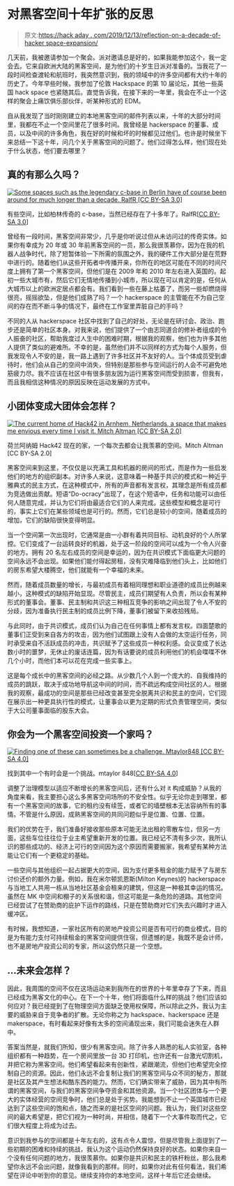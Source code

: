 # 对黑客空间十年扩张的反思

> 原文:[https://hack aday . com/2019/12/13/reflection-on-a-decade-of-hacker space-expansion/](https://hackaday.com/2019/12/13/reflection-on-a-decade-of-hackerspace-expansion/)

几天前，我被邀请参加一个聚会。派对邀请总是好的，如果我能参加这个，我一定会去。它来自欧洲大陆的黑客空间，是为他们的十岁生日派对准备的。当我花了一段时间检查渡轮和航班时，我突然意识到，我的领域中的许多空间都有大约十年的历史了。今年早些时候，我参加了伦敦 Hackspace 的第 10 届论坛，其他一些英国 hack space 也紧随其后。直觉告诉我，在接下来的一年里，我会在不止一个这样的聚会上痛饮俱乐部伙伴，听某种形式的 EDM。

自从我发现了当时刚刚建立的本地黑客空间的邮件列表以来，十年的大部分时间里，我都在不止一个空间里花了很多时间。我曾经是 hackerspace 的董事、成员，以及中间的许多角色，我在好的时候和坏的时候都见过他们。也许是时候坐下来总结一下这十年，问几个关于黑客空间的问题了。他们过得怎么样，他们现在处于什么状态，他们要去哪里？

## 真的有那么久吗？

[![Some spaces such as the legendary c-base in Berlin have of course been around for much longer than a decade. RalfR [CC BY-SA 3.0]](../Images/28fe1c2c759868eed4ae6b6b6fcff47e.png)](https://hackaday.com/wp-content/uploads/2019/11/1280px-2007-07-28-berlin-109.jpg) 

有些空间，比如柏林传奇的 c-base，当然已经存在了十多年了。RalfR[[CC BY-SA 3.0](https://commons.wikimedia.org/wiki/File:2007-07-28-berlin-109.jpg)]

曾经有一段时间，黑客空间非常少，几乎是你听说过但从未访问过的传奇实体。如果你有幸成为 20 年或 30 年前黑客空间的一员，那么我很羡慕你，因为在我的机器人战争时代，除了短暂体验一下所需的氛围之外，我的硬件工作大部分是在荒野中进行的。随着他们从这些开拓者中传播开来，你所在的地区可能在不同的时间尺度上拥有了第一个黑客空间，但他们是在 2009 年和 2010 年左右进入英国的。起初一些大城市有，然后它们无情地传播到小城市，所以现在可以肯定的是，任何从大城市以上的欧洲定居点都会有。我们看到一些在藤上枯萎了，而另一些却燃烧得很亮，摇摇欲坠，但是他们成熟了吗？一个 hackerspace 的主管能在不为自己空间的存在而不断斗争的情况下，最终在工作室里弄脏自己的手吗？

不同的人从 hackerspace 社区中找到了自己的好处，无论是在研讨会、政治、跑步还是简单的社区本身。对我来说，他们提供了一个由志同道合的修补者组成的令人振奋的社区，帮助我度过人生中的困难时期，根据我的观察，他们也为许多其他人提供了类似的避难所。不幸的是，虽然他们并不以同样的方式为每个人服务，但我发现令人不安的是，我一路上遇到了许多社区并不友好的人。当个体成员受到虐待时，他们会从自己的空间中消失，但特别是那些参与空间运行的人会不可避免地筋疲力尽。我不应该在社区中有很多朋友因为运行黑客空间而受到损害，但我有，而且我相信这种情况的原因反映在运动发展的方式中。

## 小团体变成大团体会怎样？

[![The current home of Hack42 in Arnhem, Netherlands, a space that makes me envious every time I visit it. Mitch Altman [CC BY-SA 2.0]](../Images/8be704364e06dd3015d53c54b19a5d78.png)](https://hackaday.com/wp-content/uploads/2019/11/1280px-Arnhem_Apr-2017_33517961584.jpg) 

荷兰阿纳姆 Hack42 现在的家，一个每次去都会让我羡慕的空间。Mitch Altman [CC BY-SA 2.0]

黑客空间来到这里，不仅仅是以充满工具和机器的房间的形式，而是作为一些启发他们的地方的组织副本。对许多人来说，这意味着一种基于共识的模式和一种近乎雅典式的民主方式，在这种模式中，所有的声音都有发言权，其理念是所有成员都为竞选做出贡献。短语“Do-ocracy”出现了，在这个短语中，任务和功能可以由任何人随意完成，并认为它们将由最适合它们的人来完成。这些模型和概念是可行的，事实上它们在某些领域也是可行的。然而，它们总是较小的空间，随着成员的增加，它们的缺陷很快变得明显。

当一个空间第一次出现时，它通常是由一小群有着共同目标、动机良好的个人所掌控。它们变成了一台运转良好的机器，处于这一阶段的空间可以成为一个令人兴奋的地方。拥有 20 名左右成员的空间是幸运的，因为在共识模式下面临更大问题的空间永远不会出现。如果他们能付得起房租，没有灾难降临到他们头上，比如他们的房东希望大楼腾空，他们就能有一个幸福的未来。

然而，随着成员数量的增长，与最初成员有着相同理想和职业道德的成员比例越来越小，这种模式的缺陷开始显现。尽管民主，成员们期望有人负责，所以会有某种形式的董事会。董事、民主制和共识这三种相互竞争的影响之间出现了令人不安的分歧，因为准备执行民主制的成员比例下降，董事们被留下来收拾残局。

与此同时，由于共识模式，成员们认为自己在任何事情上都有发言权。四面楚歌的董事们正受到来自各方的攻击，因为他们试图跟上没有人会做的太空运行任务，同时承受来自不活跃成员的冲击，共识赋予了这些成员一种权利感。会议变成了长达数小时的噩梦，无休止的废话连篇，因为有话要说的成员利用他们的机会喋喋不休几个小时，而他们本可以花在完成一些实事上。

这是每个成长中的黑客空间的必经之路。从少数几个人到一个庞大的、自我维持的成员的跳跃，取决于成功地导航这中间的时间，而不疏远构成空间社区的人。根据我的观察，最成功的空间是那些已经改变甚至完全脱离共识和民主的空间，它们现在展示出一种更具执行性的模式，让董事会以更为定期的形式负责管理空间，类似于大公司董事面临的股东大会。

## 你会为一个黑客空间投资一个家吗？

[![Finding one of these can sometimes be a challenge. Mtaylor848 [CC BY-SA 4.0]](../Images/e2b272377009d6849e5e9881359e7875.png)](https://hackaday.com/wp-content/uploads/2019/11/1280px-To_let_sign_on_the_Brunswick_Wetherby_19th_August_2018.jpg) 

找到其中一个有时会是一个挑战。mtaylor 848[[CC BY-SA 4.0](https://commons.wikimedia.org/wiki/File:To_let_sign_on_the_Brunswick,_Wetherby_(19th_August_2018).jpg)]

调整了治理模型以适应不断增长的黑客空间后，还有什么对 it 构成威胁？从我的角度来看，我主要担心这么多黑客空间场所的不安全性。似乎无论你走到哪里，都有一个黑客空间的故事，它的租约没有续签，或者它的墙壁根本无法容纳所有的事情。不管是什么原因，成熟黑客空间的共同问题似乎是位置、位置、位置。

我们的优势在于，我们准备好接收那些原本可能无法出租的零散车位，但另一方面，这些车位往往位于业主希望重新开发的位置。我已经记不清有多少次，我所认识的那些成功的、经济上可行的空间因为这个原因而需要搬家，我希望有某种方法能让它们有一个更稳定的基础。

一些空间与其他组织一起占据更大的空间，因为支付更多租金的能力赋予了与房东讨价还价的额外力量。例如，我在米尔顿凯恩斯(Milton Keynes)的 hackerspace 与当地工人共用一栋从当地社区基金会租来的建筑，但这是一种极其幸运的情况。虽然在 MK 中空间和棚子的关系很和谐，但这可能是一条危险的道路。其他空间已经尝试了在赞助商的庇护下运作的路线，只是在赞助商对它们失去兴趣时才进入缓冲区。

有时候，我想知道，一家社区所有的房地产投资公司是否有可行的商业模式，目的是为有能力支付可持续租金的黑客空间提供住宿，但遗憾的是，我既不是会计师，也不是房地产投资公司的专家，所以这仍然只是一个空想。

## …未来会怎样？

因此，我周围的空间不仅在这场运动来到我所在的世界的十年里幸存了下来，而且已经成为黑客文化的中心。在下一个十年，他们将面临什么样的挑战？他们应该如何应对？我已经提到了在物理空间方面缺乏使用权保障，所以除此之外，我认为主要的威胁来自于竞争者的扩散。无论你称之为 hackspace、hackerspace 还是 makerspace，有时看起来好像有太多的空间涌现出来，我们可能会迷失在人群中。

答案当然是，就我们所知，很少有黑客空间。除了许多人熟悉的私人实验室，各种组织都有一种趋势，在一个房间里放一台 3D 打印机，也许还有一台激光切割机，并把它称为黑客空间。他们希望看起来有创新性，紧跟潮流，但他们也希望完全控制自己的资源。因此，他们永远不会复制让我们的黑客空间与众不同的秘方，那就是社区及其产生想法和酷东西的能力。然而，它们确实带来了威胁，因为其中有所谓的黑客空间，与我们的黑客空间争夺资金和其他资源。当一个社区团体与一个更大的实体经营的空间竞争时，他们总是处于劣势。我能想到不止一个英国城市已经达到了这些空间的饱和点，随之而来的是社区空间的问题。我认为，我们对这些空间的最大希望是，把它们视为一种时尚，并相信，随着下一个大事件取而代之，它们很大程度上将成为过去。

意识到我参与的空间都是十年左右的，这有点令人震惊，但是尽管我上面提到了一些初期的困难和持续的挑战，我认为这个运动仍然保持良好的状态。如果你来自一个没有任何问题的地方，我很羡慕你。如果你是共识和民主的铁杆粉丝，那么我希望你永远不会出问题，就像我看到的那样。同时，如果你对此有任何看法，我们希望在评论中听到你的意见。继续支持你的本地空间，这样十年后它还会继续。